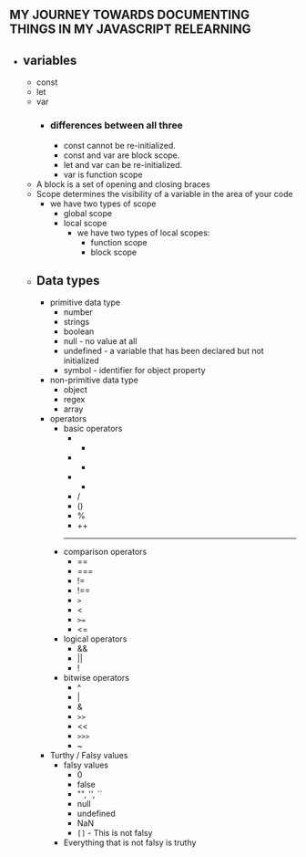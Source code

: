 ## MY JOURNEY TOWARDS DOCUMENTING THINGS IN MY JAVASCRIPT RELEARNING

- ## variables
  - const
  - let
  - var
    - ### differences between all three
      - const cannot be re-initialized. 
      - const and var are block scope.
      - let and var can be re-initialized.
      - var is function scope 
  - A block is a set of opening and closing braces
  - Scope determines the visibility of a variable in the area of your code
    - we have two types of scope
      - global scope
      - local scope
        - we have two types of local scopes:
          - function scope
          - block scope
  - ## Data types
      - primitive data type
        - number
        - strings
        - boolean
        - null - no value at all
        - undefined - a variable that has been declared but not initialized
        - symbol - identifier for object property
      - non-primitive data type
        - object
        - regex
        - array
    - operators
        - basic operators
          - +
          - -
          - *
          - /
          - ()
          - %
          - ++
          - --
        - comparison operators
          - ==
          - ===
          - !=
          - !==
          - `>`
          - <
          - `>=`
          - <=
        - logical operators
          - &&
          - ||
          - !
        - bitwise operators
          - ^
          - |
          - &
          - `>>`
          - <<
          - `>>>`
          - ~
    - Turthy / Falsy values
      - falsy values
        - 0
        - false
        - "", '', ``
        - null
        - undefined
        - NaN
        - `[]` - This is not falsy
      - Everything that is not falsy is truthy

